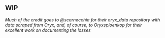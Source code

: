 ## WIP

*Much of the credit goes to @scarnecchia for their oryx_data repository with data scraped from Oryx, and, of course, to Oryxspioenkop for their excellent work on documenting the losses*